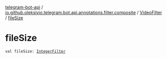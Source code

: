 [telegram-bot-api](../../index.md) / [io.github.oleksivio.telegram.bot.api.annotations.filter.composite](../index.md) / [VideoFilter](index.md) / [fileSize](./file-size.md)

# fileSize

`val fileSize: `[`IntegerFilter`](../../io.github.oleksivio.telegram.bot.api.annotations.filter.primitive/-integer-filter/index.md)